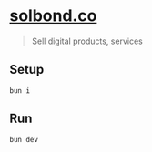 # [solbond.co](https://solbond.co)

> Sell digital products, services

## Setup

```
bun i
```

## Run

```
bun dev
```
